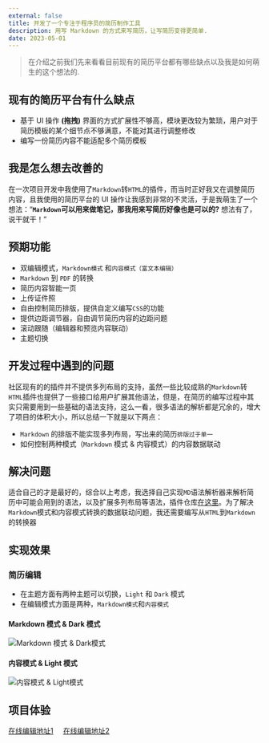 ```yaml
---
external: false
title: 开发了一个专注于程序员的简历制作工具
description: 用写 Markdown 的方式来写简历，让写简历变得更简单.
date: 2023-05-01
---
```


> 在介绍之前我们先来看看目前现有的简历平台都有哪些缺点以及我是如何萌生的这个想法的.

## 现有的简历平台有什么缺点

- 基于 UI 操作 **(拖拽)** 界面的方式扩展性不够高，模块更改较为繁琐，用户对于简历模板的某个细节点不够满意，不能对其进行调整修改
- 编写一份简历内容不能适配多个简历模板

## 我是怎么想去改善的

在一次项目开发中我使用了`Markdown`转`HTML`的插件，而当时正好我又在调整简历内容，且我使用的简历平台的 UI 操作让我感到非常的不灵活，于是我萌生了一个想法：“**`Markdown`可以用来做笔记，那我用来写简历好像也是可以的?** 想法有了，说干就干！”

## 预期功能

- 双编辑模式，`Markdown模式` 和`内容模式（富文本编辑）`
- `Markdown` 到 `PDF` 的转换
- 简历内容智能一页
- 上传证件照
- 自由控制简历排版，提供自定义编写`CSS`的功能
- 提供边距调节器，自由调节简历内容的边距问题
- 滚动跟随（编辑器和预览内容联动）
- 主题切换

## 开发过程中遇到的问题

社区现有的的插件并不提供多列布局的支持，虽然一些比较成熟的`Markdown`转`HTML`插件也提供了一些接口给用户扩展其他语法，但是，在简历的编写过程中其实只需要用到一些基础的语法支持，这么一看，很多语法的解析都是冗余的，增大了项目的体积大小，所以总结一下就是以下两点：

- `Markdown` 的排版不能实现多列布局，写出来的简历`排版过于单一`
- 如何控制两种模式（`Markdown` 模式 & 内容模式）的内容数据联动

## 解决问题

适合自己的才是最好的，综合以上考虑，我选择自己实现`MD`语法解析器来解析简历中可能会用到的语法，以及扩展多列布局等语法，插件仓库[在这里](https://github.com/Acmenlei/markdown-transform-html)。为了解决`Markdown`模式和内容模式转换的数据联动问题，我还需要编写从`HTML`到`Markdown`的转换器

## 实现效果

### 简历编辑

- 在主题方面有两种主题可以切换，`Light` 和 `Dark` 模式
- 在编辑模式方面是两种，`Markdown模式`和`内容模式`

#### Markdown 模式 & Dark 模式

![Markdown 模式 & Dark模式](https://p9-juejin.byteimg.com/tos-cn-i-k3u1fbpfcp/d97bd20df1c846119bdc5d3fc2c46055~tplv-k3u1fbpfcp-watermark.image?)

#### 内容模式 & Light 模式

![内容模式 & Light模式](https://p3-juejin.byteimg.com/tos-cn-i-k3u1fbpfcp/6445e7e79cfd4e23972923f3b40ba238~tplv-k3u1fbpfcp-watermark.image?)

## 项目体验
[在线编辑地址1](https://codeleilei.gitee.io/markdown2pdf)
&nbsp;&nbsp;&nbsp;
[在线编辑地址2](https://acmenlei.github.io/markdown-resume-to-pdf/dist/)